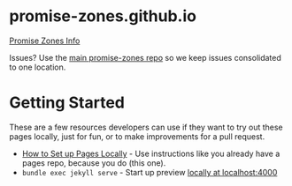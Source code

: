 # promise-zones.github.io

[Promise Zones Info](http://promise-zones.github.io/)

Issues?  Use the [main promise-zones repo](https://github.com/promise-zones/promise-zones/issues) so we keep issues consolidated to one location.

# Getting Started

These are a few resources developers can use if they want to try out these pages locally, just for fun, or to make improvements for a pull request.

* [How to Set up Pages Locally](https://help.github.com/articles/setting-up-your-github-pages-site-locally-with-jekyll/) - Use instructions like you already have a pages repo, because you do (this one).
* `bundle exec jekyll serve` - Start up preview [locally at localhost:4000](http://localhost:4000)
